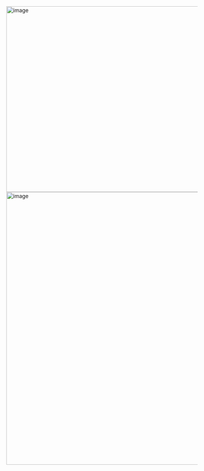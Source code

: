 

<img width="1077" height="489" alt="image" src="https://github.com/user-attachments/assets/530cb900-a141-4522-a0bb-472a18b67eb5" />


<img width="1293" height="718" alt="image" src="https://github.com/user-attachments/assets/aee71411-c62d-4b51-82a3-f9e1d3b20195" />


